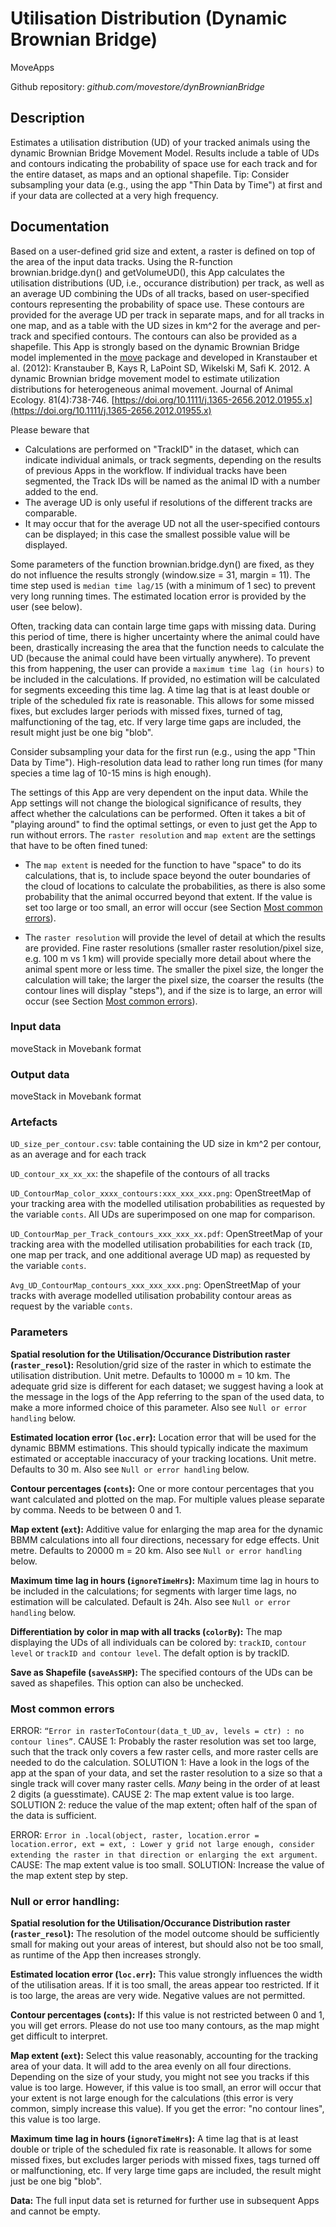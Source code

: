 # Utilisation Distribution (Dynamic Brownian Bridge)
MoveApps

Github repository: *github.com/movestore/dynBrownianBridge*

## Description
Estimates a utilisation distribution (UD) of your tracked animals using the dynamic Brownian Bridge Movement Model. Results include a table of UDs and contours indicating the probability of space use for each track and for the entire dataset, as maps and an optional shapefile. Tip: Consider subsampling your data (e.g., using the app "Thin Data by Time") at first and if your data are collected at a very high frequency.

## Documentation
Based on a user-defined grid size and extent, a raster is defined on top of the area of the input data tracks. Using the R-function brownian.bridge.dyn() and getVolumeUD(), this App calculates the utilisation distributions (UD, i.e., occurance distribution) per track, as well as an average UD combining the UDs of all tracks, based on user-specified contours representing the probability of space use. These contours are provided for the average UD per track in separate maps, and for all tracks in one map, and as a table with the UD sizes in km^2 for the average and per-track and specified contours. The contours can also be provided as a shapefile. This App is strongly based on the dynamic Brownian Bridge model implemented in the [move](https://cran.r-project.org/web/packages/move/index.html) package and developed in Kranstauber et al. (2012): Kranstauber B, Kays R, LaPoint SD, Wikelski M, Safi K. 2012. A dynamic Brownian bridge movement model to estimate utilization distributions for heterogeneous animal movement. Journal of Animal Ecology. 81(4):738-746. [https://doi.org/10.1111/j.1365-2656.2012.01955.x](https://doi.org/10.1111/j.1365-2656.2012.01955.x)

Please beware that

* Calculations are performed on "TrackID" in the dataset, which can indicate individual animals, or track segments, depending on the results of previous Apps in the workflow. If individual tracks have been segmented, the Track IDs will be named as the animal ID with a number added to the end.
* The average UD is only useful if resolutions of the different tracks are comparable. 
* It may occur that for the average UD not all the user-specified contours can be displayed; in this case the smallest possible value will be displayed.

Some parameters of the function brownian.bridge.dyn() are fixed, as they do not influence the results strongly (window.size = 31, margin = 11). The time step used is `median time lag/15` (with a minimum of 1 sec) to prevent very long running times. The estimated location error is provided by the user (see below).

Often, tracking data can contain large time gaps with missing data. During this period of time, there is higher uncertainty where the animal could have been, drastically increasing the area that the function needs to calculate the UD (because the animal could have been virtually anywhere). To prevent this from happening, the user can provide a `maximum time lag (in hours)` to be included in the calculations. If provided, no estimation will be calculated for segments exceeding this time lag. A time lag that is at least double or triple of the scheduled fix rate is reasonable. This allows for some missed fixes, but excludes larger periods with missed fixes, turned of tag, malfunctioning of the tag, etc. If very large time gaps are included, the result might just be one big "blob".

Consider subsampling your data for the first run (e.g., using the app "Thin Data by Time"). High-resolution data lead to rather long run times (for many species a time lag of 10-15 mins is high enough).

The settings of this App are very dependent on the input data. While the App settings will not change the biological significance of results, they affect whether the calculations can be performed. Often it takes a bit of "playing around" to find the optimal settings, or even to just get the App to run without errors. The `raster resolution` and `map extent` are the settings that have to be often fined tuned:

  - The `map extent` is needed for the function to have "space" to do its calculations, that is, to include space beyond the outer boundaries of the cloud of locations to calculate the probabilities, as there is also some probability that the animal occurred beyond that extent. If the value is set too large or too small, an error will occur (see Section [Most common errors](#most-common-errors)).
  
  - The `raster resolution` will provide the level of detail at which the results are provided. Fine raster resolutions (smaller raster resolution/pixel size, e.g. 100 m vs 1 km) will provide specially more detail about where the animal spent more or less time. The smaller the pixel size, the longer the calculation will take; the larger the pixel size, the coarser the results (the contour lines will display "steps"), and if the size is to large, an error will occur (see Section [Most common errors](#most-common-errors)).

### Input data
moveStack in Movebank format

### Output data
moveStack in Movebank format

### Artefacts
`UD_size_per_contour.csv`: table containing the UD size in km^2 per contour, as an average and for each track

`UD_contour_xx_xx_xx`: the shapefile of the contours of all tracks

`UD_ContourMap_color_xxxx_contours:xxx_xxx_xxx.png`: OpenStreetMap of your tracking area with the modelled utilisation probabilities as requested by the variable `conts`. All UDs are superimposed on one map for comparison.

`UD_ContourMap_per_Track_contours_xxx_xxx_xx.pdf`: OpenStreetMap of your tracking area with the modelled utilisation probabilities for each track (`ID`, one map per track, and one additional average UD map) as requested by the variable `conts`.

`Avg_UD_ContourMap_contours_xxx_xxx_xxx.png`: OpenStreetMap of your tracks with average modelled utilisation probability contour areas as request by the variable `conts`.

### Parameters
**Spatial resolution for the Utilisation/Occurance Distribution raster (`raster_resol`):** Resolution/grid size of the raster in which to estimate the utilisation distribution. Unit metre. Defaults to 10000 m = 10 km. The adequate grid size is different for each dataset; we suggest having a look at the message in the logs of the App referring to the span of the used data, to make a more informed choice of this parameter. Also see `Null or error handling` below.

**Estimated location error (`loc.err`):** Location error that will be used for the dynamic BBMM estimations. This should typically indicate the maximum estimated or acceptable inaccuracy of your tracking locations. Unit metre. Defaults to 30 m.  Also see `Null or error handling` below.

**Contour percentages (`conts`):** One or more contour percentages that you want calculated and plotted on the map. For multiple values please separate by comma. Needs to be between 0 and 1.

**Map extent (`ext`):** Additive value for enlarging the map area for the dynamic BBMM calculations into all four directions, necessary for edge effects. Unit metre. Defaults to 20000 m = 20 km. Also see `Null or error handling` below.

**Maximum time lag in hours (`ignoreTimeHrs`):** Maximum time lag in hours to be included in the calculations; for segments with larger time lags, no estimation will be calculated. Default is 24h. Also see `Null or error handling` below.

**Differentiation by color in map with all tracks (`colorBy`):** The map displaying the UDs of all individuals can be colored by: `trackID`, `contour level` or  `trackID and contour level`. The defalt option is by trackID.

**Save as Shapefile (`saveAsSHP`):** The specified contours of the UDs can be saved as shapefiles. This option can also be unchecked.

### Most common errors
ERROR: `“Error in rasterToContour(data_t_UD_av, levels = ctr) : no contour lines”`. CAUSE 1: Probably the raster resolution was set too large, such that the track only covers a few raster cells, and more raster cells are needed to do the calculation. SOLUTION 1: Have a look in the logs of the app at the span of your data, and set the raster resolution to a size so that a single track will cover many raster cells. *Many* being in the order of at least 2 digits (a guesstimate). CAUSE 2: The map extent value is too large. SOLUTION 2: reduce the value of the map extent; often half of the span of the data is sufficient.

ERROR: `Error in .local(object, raster, location.error = location.error, ext = ext, : Lower y grid not large enough, consider extending the raster in that direction or enlarging the ext argument`. CAUSE: The map extent value is too small. SOLUTION: Increase the value of the map extent step by step.

### Null or error handling:
**Spatial resolution for the Utilisation/Occurance Distribution raster (`raster_resol`):** The resolution of the model outcome should be sufficiently small for making out your areas of interest, but should also not be too small, as runtime of the App then increases strongly.

**Estimated location error (`loc.err`):** This value strongly influences the width of the utilisation areas. If it is too small, the areas appear too restricted. If it is too large, the areas are very wide. Negative values are not permitted.

**Contour percentages (`conts`):** If this value is not restricted between 0 and 1, you will get errors. Please do not use too many contours, as the map might get difficult to interpret.

**Map extent (`ext`):** Select this value reasonably, accounting for the tracking area of your data. It will add to the area evenly on all four directions. Depending on the size of your study, you might not see you tracks if this value is too large. However, if this value is too small, an error will occur that your extent is not large enough for the calculations (this error is very common, simply increase this value). If you get the error: "no contour lines", this value is too large.

**Maximum time lag in hours (`ignoreTimeHrs`):** A time lag that is at least double or triple of the scheduled fix rate is reasonable. It allows for some missed fixes, but excludes larger periods with missed fixes, tags turned off or malfunctioning, etc. If very large time gaps are included, the result might just be one big "blob".

**Data:** The full input data set is returned for further use in subsequent Apps and cannot be empty.
